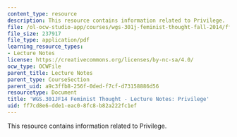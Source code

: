 ```yaml
---
content_type: resource
description: This resource contains information related to Privilege.
file: /ol-ocw-studio-app/courses/wgs-301j-feminist-thought-fall-2014/ff7cd8e6dde1eac08fc8b82a222fc1ef_MITWGS_301JF14_Sess3.pdf
file_size: 237917
file_type: application/pdf
learning_resource_types:
- Lecture Notes
license: https://creativecommons.org/licenses/by-nc-sa/4.0/
ocw_type: OCWFile
parent_title: Lecture Notes
parent_type: CourseSection
parent_uid: a9c3ffb8-256f-0ded-f7cf-d73158886d56
resourcetype: Document
title: 'WGS.301JF14 Feminist Thought - Lecture Notes: Privilege'
uid: ff7cd8e6-dde1-eac0-8fc8-b82a222fc1ef
---
```

This resource contains information related to Privilege.